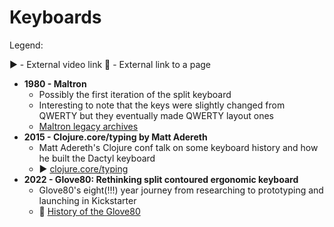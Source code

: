 # Keyboards

Legend: 

▶️ - External video link
🔗 - External link to a page

- **1980 - Maltron**
  - Possibly the first iteration of the split keyboard
  - Interesting to note that the keys were slightly changed from QWERTY but they eventually made QWERTY layout ones
  - [Maltron legacy archives](https://www.maltron.com/legacy-maltron-keyboards--archive.html)
- **2015 - Clojure.core/typing by Matt Adereth** 
  - Matt Adereth's Clojure conf talk on some keyboard history and how he built the Dactyl keyboard
  - ▶️ [clojure.core/typing](https://www.youtube.com/watch?v=uk3A41U0iO4) 
- **2022 - Glove80: Rethinking split contoured ergonomic keyboard**
  - Glove80's eight(!!!) year journey from researching to prototyping and launching in Kickstarter
  - 🔗 [History of the Glove80](https://kbd.news/Glove80-Rethinking-split-contoured-ergonomic-keyboard-1796.html) 